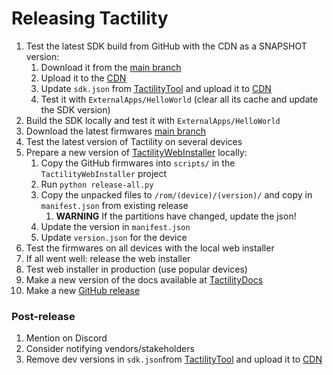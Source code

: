 # Releasing Tactility

1. Test the latest SDK build from GitHub with the CDN as a SNAPSHOT version:
    1. Download it from the [main branch](https://github.com/ByteWelder/Tactility/actions/workflows/build-sdk.yml)
    2. Upload it to the [CDN](https://dash.cloudflare.com)
    3. Update `sdk.json` from [TactilityTool](https://github.com/ByteWelder/TactilityTool) and upload it to [CDN](https://dash.cloudflare.com)
    4. Test it with `ExternalApps/HelloWorld` (clear all its cache and update the SDK version)
2. Build the SDK locally and test it with `ExternalApps/HelloWorld`
3. Download the latest firmwares [main branch](https://github.com/ByteWelder/Tactility/actions/workflows/build-firmware.yml)
4. Test the latest version of Tactility on several devices
5. Prepare a new version of [TactilityWebInstaller](https://github.com/ByteWelder/TactilityWebInstaller) locally:
    1. Copy the GitHub firmwares into `scripts/` in the `TactilityWebInstaller` project
    2. Run `python release-all.py`
    3. Copy the unpacked files to `/rom/(device)/(version)/` and copy in `manifest.json` from existing release
        1. **WARNING** If the partitions have changed, update the json!
    4. Update the version in `manifest.json`
    5. Update `version.json` for the device
6. Test the firmwares on all devices with the local web installer
7. If all went well: release the web installer
8. Test web installer in production (use popular devices)
9. Make a new version of the docs available at [TactilityDocs](https://github.com/ByteWelder/TactilityDocs)
10. Make a new [GitHub release](https://github.com/ByteWelder/Tactility/releases/new)

### Post-release

1. Mention on Discord
2. Consider notifying vendors/stakeholders
3. Remove dev versions in `sdk.json`from [TactilityTool](https://github.com/ByteWelder/TactilityTool) and upload it to [CDN](https://dash.cloudflare.com)